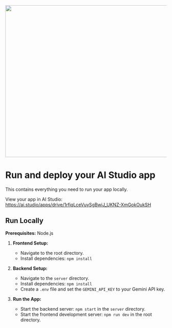 <div align="center">
<img width="1200" height="475" alt="GHBanner" src="https://github.com/user-attachments/assets/0aa67016-6eaf-458a-adb2-6e31a0763ed6" />
</div>

# Run and deploy your AI Studio app

This contains everything you need to run your app locally.

View your app in AI Studio: https://ai.studio/apps/drive/1rfjqLceVuySgBwiJ_UKNZ-XmGokOukSH

## Run Locally

**Prerequisites:**  Node.js


1. **Frontend Setup:**
   - Navigate to the root directory.
   - Install dependencies: `npm install`

2. **Backend Setup:**
   - Navigate to the `server` directory.
   - Install dependencies: `npm install`
   - Create a `.env` file and set the `GEMINI_API_KEY` to your Gemini API key.

3. **Run the App:**
   - Start the backend server: `npm start` in the `server` directory.
   - Start the frontend development server: `npm run dev` in the root directory.
